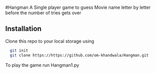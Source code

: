 #Hangman
A Single player game to guess Movie name letter by letter before the number of tries gets over

## Installation

Clone this repo to your local storage using

```bash
  git init
  git clone https://https://github.com/om-khandwala/Hangman.git
```

To play the game run Hangman1.py
